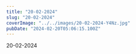 ```yaml
---
title: "20-02-2024"
slug: "20-02-2024"
coverImage: "../../images/20-02-2024-Y4Nz.jpg"
pubDate: "2024-02-20T05:06:15.100Z"
---
```


20-02-2024
